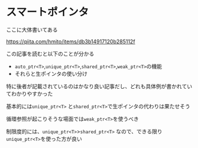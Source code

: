 # スマートポインタ



ここに大体書いてある

https://qiita.com/hmito/items/db3b14917120b285112f



この記事を読むと以下のことが分かる

- `auto_ptr<T>`,`unique_ptr<T>`,`shared_ptr<T>`,`weak_ptr<T>`の機能
- それらと生ポインタの使い分け



特に後者が記載されているのはかなり良い記事だし、どれも具体例が書かれていてわかりやすかった



基本的には`unique_ptr<T>` と`shared_ptr<T>`で生ポインタの代わりは果たせそう

循環参照が起こりそうな場面では`weak_ptr<T>`を使うべき



制限度的には、`unique_ptr<T>`>`shared_ptr<T>` なので、できる限り`unique_ptr<T>`を使った方が良い